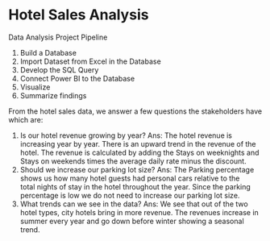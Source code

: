 # Hotel Sales Analysis

Data Analysis Project Pipeline
  1. Build a Database
  2. Import Dataset from Excel in the Database
  3. Develop the SQL Query
  4. Connect Power BI to the Database
  5. Visualize
  6. Summarize findings

From the hotel sales data, we answer a few questions the stakeholders have which are:
  1. Is our hotel revenue growing by year?
  Ans: The hotel revenue is increasing year by year. There is an upward trend in the revenue of      the hotel. The revenue is calculated by adding the Stays on weeknights and Stays on weekends 
  times the average daily rate minus the discount.
  2. Should we increase our parking lot size?
  Ans: The Parking percentage shows us how many hotel guests had personal cars relative to the   
  total nights of stay in the hotel throughout the year. Since the parking percentage is low we do 
  not need to increase our parking lot size.
  3. What trends can we see in the data?
  Ans: We see that out of the two hotel types, city hotels bring in more revenue. The revenues 
  increase in summer every year and go down before winter showing a seasonal trend. 
